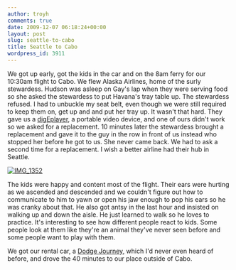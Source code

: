 ```yaml
---
author: troyh
comments: true
date: 2009-12-07 06:18:24+00:00
layout: post
slug: seattle-to-cabo
title: Seattle to Cabo
wordpress_id: 3911
---
```


We got up early, got the kids in the car and on the 8am ferry for our 10:30am flight to Cabo. We flew Alaska Airlines, home of the surly stewardess. Hudson was asleep on Gay's lap when they were serving food so she asked the stewardess to put Havana's tray table up. The stewardess refused. I had to unbuckle my seat belt, even though we were still required to keep them on, get up and and put her tray up. It wasn't that hard. They gave us a [digEplayer](http://www.alaskaair.com/as/www2/Flights/digEplayer.asp), a portable video device, and one of ours didn't work so we asked for a replacement. 10 minutes later the stewardess brought a replacement and gave it to the guy in the row in front of us instead who stopped her before he got to us. She never came back. We had to ask a second time for a replacement. I wish a better airline had their hub in Seattle.

[![IMG_1352](http://farm3.static.flickr.com/2505/4176980328_95913c109b.jpg)](http://www.flickr.com/photos/troyh/4176980328/)

The kids were happy and content most of the flight. Their ears were hurting as we ascended and descended and we couldn't figure out how to communicate to him to yawn or open his jaw enough to pop his ears so he was cranky about that. He also got antsy in the last hour and insisted on walking up and down the aisle. He just learned to walk so he loves to practice. It's interesting to see how different people react to kids. Some people look at them like they're an animal they've never seen before and some people want to play with them.

We got our rental car, a [Dodge Journey](http://www.dodge.com/en/2009/journey/), which I'd never even heard of before, and drove the 40 minutes to our place outside of Cabo.
